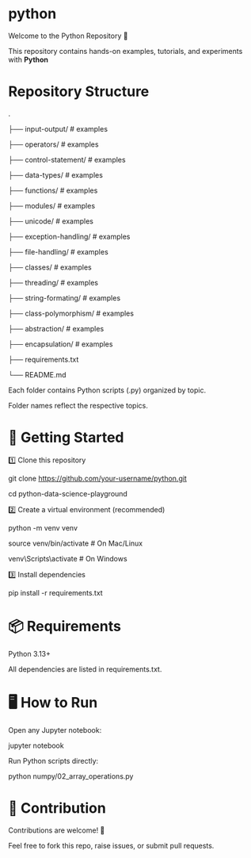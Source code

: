 # python

Welcome to the Python Repository 🎉

This repository contains hands-on examples, tutorials, and experiments with **Python**


# Repository Structure
.

├── input-output/          # examples

├── operators/             # examples

├── control-statement/     # examples

├── data-types/            # examples

├── functions/             # examples

├── modules/               # examples

├── unicode/               # examples

├── exception-handling/    # examples

├── file-handling/         # examples

├── classes/               # examples

├── threading/             # examples

├── string-formating/      # examples

├── class-polymorphism/    # examples

├── abstraction/           # examples

├── encapsulation/         # examples

├── requirements.txt

└── README.md


Each folder contains Python scripts (.py) organized by topic.

Folder names reflect the respective topics.

# 🚀 Getting Started

1️⃣ Clone this repository

git clone https://github.com/your-username/python.git

cd python-data-science-playground


2️⃣ Create a virtual environment (recommended)

python -m venv venv

source venv/bin/activate    # On Mac/Linux

venv\Scripts\activate       # On Windows


3️⃣ Install dependencies

pip install -r requirements.txt


# 📦 Requirements

Python 3.13+

All dependencies are listed in requirements.txt.


# 🖥️ How to Run

Open any Jupyter notebook:

jupyter notebook


Run Python scripts directly:

python numpy/02_array_operations.py

# 🤝 Contribution

Contributions are welcome! 🎯

Feel free to fork this repo, raise issues, or submit pull requests.
